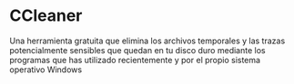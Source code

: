 [Title]: # (CCleaner)
[Difficulty]: # (Principiante)
[Order]: # (17)

# CCleaner 

Una herramienta gratuita que elimina los archivos temporales y las trazas potencialmente sensibles que quedan en tu disco duro mediante los programas que has utilizado recientemente y por el propio sistema operativo Windows